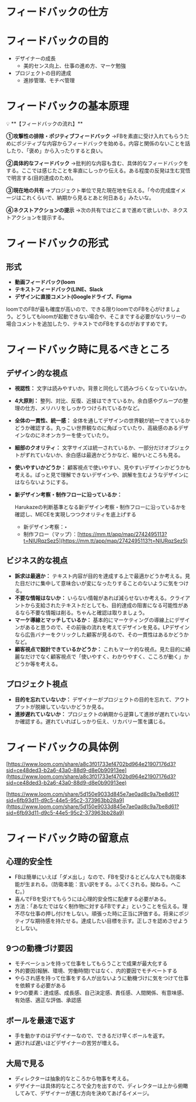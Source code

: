 # フィードバックの仕方

# フィードバックの目的

- デザイナーの成長
    - 美的センス向上、仕事の進め方、マーケ勉強
- プロジェクトの目的達成
    - 進捗管理、モチベ管理

# フィードバックの基本原理

<aside>
💡 **【フィードバックの流れ】**

**①攻撃性の排除・ポジティブフィードバック**
→FBを素直に受け入れてもらうためにポジティブな内容からフィードバックを始める。内容と関係のないことを話したり、「褒め」から入ったりすると良い。

**②具体的なフィードバック**
→批判的な内容も含む、具体的なフィードバックをする。ここでは感じたことを率直にしっかり伝える。ある程度の反発は生む覚悟で明言する(目的達成のため)。

**③現在地の共有**
→プロジェクト単位で見た現在地を伝える。「今の完成度イメージはこれくらいで、納期から見るとあと何日ある」みたいな。

**④ネクストアクションの提示**
→次の共有ではどこまで進めて欲しいか、ネクストアクションを提示する。

</aside>

# フィードバックの形式

## 形式

- **動画フィードバック(loom**
- **テキストフィードバック(LINE、Slack**
- **デザインに直接コメント(Googleドライブ、Figma**

loomでのFBが最も確度が高いので、できる限りloomでのFBを心がけましょう。どうしてもloomが起動できない場合や、そこまでする必要がないラリーの場合コメントを追加したり、テキストでのFBをするのがおすすめです。

# フィードバック時に見るべきところ

## デザイン的な視点

- **視認性：**
文字は読みやすいか。背景と同化して読みづらくなっていないか。
- **4大原則：**
整列、対比、反復、近接はできているか。余白感やグループの整理の仕方、メリハリをしっかりつけられているかなど。
- **全体の一貫性、統一感：**
全体を通してデザインの世界観が統一できているかどうか確認する。丸っこい世界観なのに角ばっていたり、高級感のあるデザインなのにネオンカラーを使っていたり。
- **細部のクオリティ：**
文字サイズは統一されているか、一部分だけオブジェクトがずれていないか、余白感は最適かどうかなど、細かいところも見る。
- **使いやすいかどうか：**
顧客視点で使いやすい、見やすいデザインかどうかも考える。ぱっと見で理解できないデザインや、誤解を生むようなデザインにはならないようにする。
- **新デザイン考察・制作フローに沿っているか：**
    
    Harukazeの判断基準となる新デザイン考察・制作フローに沿っているかを確認し、MECEを実現しつつクオリティを底上げする
    
    - 新デザイン考察：‣
    - 制作フロー（マップ）：[https://mm.tt/app/map/2742495113?t=NIURqzSez5](https://mm.tt/app/map/2742495113?t=NIURqzSez5)

## ビジネス的な視点

- **訴求は最適か：**
テキスト内容が目的を達成する上で最適かどうか考える。見た目だけに集中して意味合いが変になったりすることのないように気をつける。
- **不要な情報はないか：**
いらない情報があれば減らせないか考える。クライアントから支給されたテキストだとしても、目的達成の阻害になる可能性があるなら不要な情報は削る。ちゃんと確認は取りましょう。
- **マーケ導線とマッチしているか：**
基本的にマーケティングの導線上にデザインがあると思うので、その前後の流れを考えてデザインを見る。LPデザインなら広告バナーをクリックした顧客が見るので、その一貫性はあるかどうかなど。
- **顧客視点で設計できているかどうか：**
これもマーケ的な視点。見た目的に綺麗なだけでなく顧客視点で「使いやすく、わかりやすく、こころが動く」かどうか等を考える。

## プロジェクト視点

- **目的を忘れていないか：**
デザイナーがプロジェクトの目的を忘れて、アウトプットが脱線していないかどうか見る。
- **進捗遅れていないか：**
プロジェクトの納期から逆算して進捗が遅れていないか確認する。遅れていればしっかり伝え、リカバリー策を講じる。

# フィードバックの具体例

[https://www.loom.com/share/a8c3f01733ef4702bd964e21907176d3?sid=ce48ded3-b2a6-43a0-88d9-d8e0b90913ee](https://www.loom.com/share/a8c3f01733ef4702bd964e21907176d3?sid=ce48ded3-b2a6-43a0-88d9-d8e0b90913ee)

[https://www.loom.com/share/5d150e9033d845e7ae0ad8c9a7be8d61?sid=6fb93d11-d9c5-44e5-95c2-373963bb28a9](https://www.loom.com/share/5d150e9033d845e7ae0ad8c9a7be8d61?sid=6fb93d11-d9c5-44e5-95c2-373963bb28a9)

# フィードバック時の留意点

## 心理的安全性

- FBは簡単にいえば「ダメ出し」なので、FBを受けるとどんな人でも防衛本能が生まれる。（防衛本能：言い訳をする。ふてくされる。拗ねる。へこむ。）
- 喜んでFBを受けてもらうには心理的安全性に配慮する必要がある。
- 方法：「あなたではなく制作物に対するFBですよ」ということを伝える。理不尽な仕事の押し付けをしない。頑張った時に正当に評価する。将来にポジティブな期待感を持たせる。達成したい目標を示す。正しさを認めさせようとしない。

## 9つの動機づけ要因

- モチベーションを持って仕事をしてもらうことで成果が最大化する
- 外的要因(報酬、環境、労働時間)ではなく、内的要因でモチベートする
- やらされ感を持って仕事をする人が出ないように動機づけに気をつけて仕事を依頼する必要がある
- 9つの要素：達成感、成長感、自己決定感、責任感、人間関係、有意味感、有効感、適正な評価、承認感

## ボールを最速で返す

- 手を動かすのはデザイナーなので、できるだけ早くボールを返す。
- 遅ければ遅いほどデザイナーの苦労が増える。

## 大局で見る

- ディレクターは抽象的なところから物事を考える。
- デザイナーは具体的なところで全力を出すので、ディレクターは上から俯瞰してみて、デザイナーが進む方向を決めてあげるイメージ。